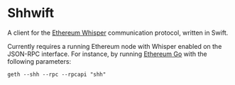 Shhwift
=======

A client for the [Ethereum Whisper][1] communication protocol, written in Swift.

Currently requires a running Ethereum node with Whisper enabled on the JSON-RPC interface. For instance, by running [Ethereum Go][2] with the following parameters:

    geth --shh --rpc --rpcapi "shh"

[1]: https://github.com/ethereum/wiki/wiki/Whisper
[2]: https://github.com/ethereum/go-ethereum 
